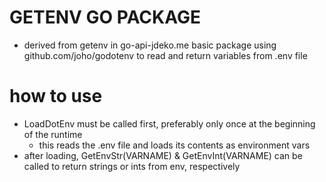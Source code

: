 # GETENV GO PACKAGE
- derived from getenv in go-api-jdeko.me
basic package using github.com/joho/godotenv to read and return variables from .env file
# how to use
- LoadDotEnv must be called first, preferably only once at the beginning of the runtime
    - this reads the .env file and loads its contents as environment vars
- after loading, GetEnvStr(VARNAME) & GetEnvInt(VARNAME) can be called to return strings or ints from env, respectively
